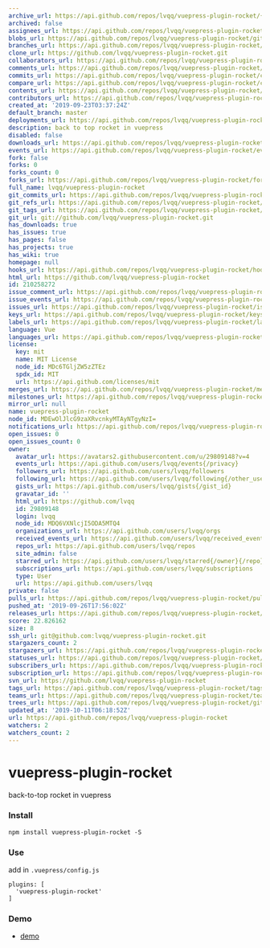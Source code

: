 ```yaml
---
archive_url: https://api.github.com/repos/lvqq/vuepress-plugin-rocket/{archive_format}{/ref}
archived: false
assignees_url: https://api.github.com/repos/lvqq/vuepress-plugin-rocket/assignees{/user}
blobs_url: https://api.github.com/repos/lvqq/vuepress-plugin-rocket/git/blobs{/sha}
branches_url: https://api.github.com/repos/lvqq/vuepress-plugin-rocket/branches{/branch}
clone_url: https://github.com/lvqq/vuepress-plugin-rocket.git
collaborators_url: https://api.github.com/repos/lvqq/vuepress-plugin-rocket/collaborators{/collaborator}
comments_url: https://api.github.com/repos/lvqq/vuepress-plugin-rocket/comments{/number}
commits_url: https://api.github.com/repos/lvqq/vuepress-plugin-rocket/commits{/sha}
compare_url: https://api.github.com/repos/lvqq/vuepress-plugin-rocket/compare/{base}...{head}
contents_url: https://api.github.com/repos/lvqq/vuepress-plugin-rocket/contents/{+path}
contributors_url: https://api.github.com/repos/lvqq/vuepress-plugin-rocket/contributors
created_at: '2019-09-23T03:37:24Z'
default_branch: master
deployments_url: https://api.github.com/repos/lvqq/vuepress-plugin-rocket/deployments
description: back to top rocket in vuepress
disabled: false
downloads_url: https://api.github.com/repos/lvqq/vuepress-plugin-rocket/downloads
events_url: https://api.github.com/repos/lvqq/vuepress-plugin-rocket/events
fork: false
forks: 0
forks_count: 0
forks_url: https://api.github.com/repos/lvqq/vuepress-plugin-rocket/forks
full_name: lvqq/vuepress-plugin-rocket
git_commits_url: https://api.github.com/repos/lvqq/vuepress-plugin-rocket/git/commits{/sha}
git_refs_url: https://api.github.com/repos/lvqq/vuepress-plugin-rocket/git/refs{/sha}
git_tags_url: https://api.github.com/repos/lvqq/vuepress-plugin-rocket/git/tags{/sha}
git_url: git://github.com/lvqq/vuepress-plugin-rocket.git
has_downloads: true
has_issues: true
has_pages: false
has_projects: true
has_wiki: true
homepage: null
hooks_url: https://api.github.com/repos/lvqq/vuepress-plugin-rocket/hooks
html_url: https://github.com/lvqq/vuepress-plugin-rocket
id: 210258272
issue_comment_url: https://api.github.com/repos/lvqq/vuepress-plugin-rocket/issues/comments{/number}
issue_events_url: https://api.github.com/repos/lvqq/vuepress-plugin-rocket/issues/events{/number}
issues_url: https://api.github.com/repos/lvqq/vuepress-plugin-rocket/issues{/number}
keys_url: https://api.github.com/repos/lvqq/vuepress-plugin-rocket/keys{/key_id}
labels_url: https://api.github.com/repos/lvqq/vuepress-plugin-rocket/labels{/name}
language: Vue
languages_url: https://api.github.com/repos/lvqq/vuepress-plugin-rocket/languages
license:
  key: mit
  name: MIT License
  node_id: MDc6TGljZW5zZTEz
  spdx_id: MIT
  url: https://api.github.com/licenses/mit
merges_url: https://api.github.com/repos/lvqq/vuepress-plugin-rocket/merges
milestones_url: https://api.github.com/repos/lvqq/vuepress-plugin-rocket/milestones{/number}
mirror_url: null
name: vuepress-plugin-rocket
node_id: MDEwOlJlcG9zaXRvcnkyMTAyNTgyNzI=
notifications_url: https://api.github.com/repos/lvqq/vuepress-plugin-rocket/notifications{?since,all,participating}
open_issues: 0
open_issues_count: 0
owner:
  avatar_url: https://avatars2.githubusercontent.com/u/29809148?v=4
  events_url: https://api.github.com/users/lvqq/events{/privacy}
  followers_url: https://api.github.com/users/lvqq/followers
  following_url: https://api.github.com/users/lvqq/following{/other_user}
  gists_url: https://api.github.com/users/lvqq/gists{/gist_id}
  gravatar_id: ''
  html_url: https://github.com/lvqq
  id: 29809148
  login: lvqq
  node_id: MDQ6VXNlcjI5ODA5MTQ4
  organizations_url: https://api.github.com/users/lvqq/orgs
  received_events_url: https://api.github.com/users/lvqq/received_events
  repos_url: https://api.github.com/users/lvqq/repos
  site_admin: false
  starred_url: https://api.github.com/users/lvqq/starred{/owner}{/repo}
  subscriptions_url: https://api.github.com/users/lvqq/subscriptions
  type: User
  url: https://api.github.com/users/lvqq
private: false
pulls_url: https://api.github.com/repos/lvqq/vuepress-plugin-rocket/pulls{/number}
pushed_at: '2019-09-26T17:56:02Z'
releases_url: https://api.github.com/repos/lvqq/vuepress-plugin-rocket/releases{/id}
score: 22.826162
size: 8
ssh_url: git@github.com:lvqq/vuepress-plugin-rocket.git
stargazers_count: 2
stargazers_url: https://api.github.com/repos/lvqq/vuepress-plugin-rocket/stargazers
statuses_url: https://api.github.com/repos/lvqq/vuepress-plugin-rocket/statuses/{sha}
subscribers_url: https://api.github.com/repos/lvqq/vuepress-plugin-rocket/subscribers
subscription_url: https://api.github.com/repos/lvqq/vuepress-plugin-rocket/subscription
svn_url: https://github.com/lvqq/vuepress-plugin-rocket
tags_url: https://api.github.com/repos/lvqq/vuepress-plugin-rocket/tags
teams_url: https://api.github.com/repos/lvqq/vuepress-plugin-rocket/teams
trees_url: https://api.github.com/repos/lvqq/vuepress-plugin-rocket/git/trees{/sha}
updated_at: '2019-10-11T06:18:52Z'
url: https://api.github.com/repos/lvqq/vuepress-plugin-rocket
watchers: 2
watchers_count: 2
---
```


# vuepress-plugin-rocket
back-to-top rocket in vuepress
### Install
```
npm install vuepress-plugin-rocket -S
```

### Use
add in `.vuepress/config.js`
```
plugins: [
  'vuepress-plugin-rocket'
]
```

### Demo
- [demo](https://www.nicksonlvqq.cn)
